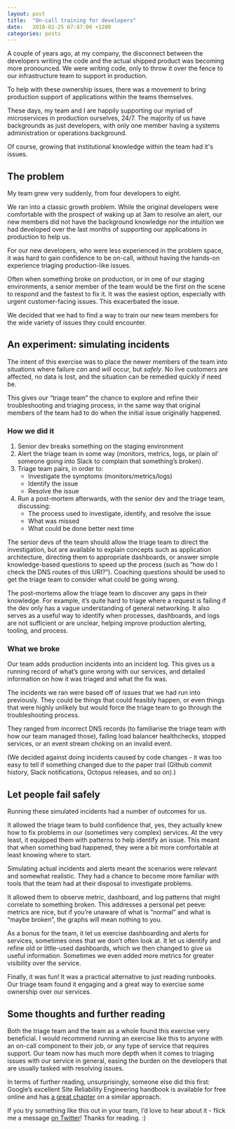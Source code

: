 ```yaml
---
layout: post
title:  "On-call training for developers"
date:   2018-02-25 07:47:00 +1200
categories: posts
---
```

A couple of years ago, at my company, the disconnect between the developers writing the code and the actual shipped product was becoming more pronounced. We were writing code, only to throw it over the fence to our infrastructure team to support in production.

To help with these ownership issues, there was a movement to bring production support of applications within the teams themselves.

These days, my team and I are happily supporting our myriad of microservices in production ourselves, 24/7. The majority of us have backgrounds as just developers, with only one member having a systems administration or operations background.

Of course, growing that institutional knowledge within the team had it's issues.

## The problem

My team grew very suddenly, from four developers to eight.

We ran into a classic growth problem. While the original developers were comfortable with the prospect of waking up at 3am to resolve an alert, our new members did not have the background knowledge nor the intuition we had developed over the last months of supporting our applications in production to help us.

For our new developers, who were less experienced in the problem space, it was hard to gain confidence to be on-call, without having the hands-on experience triaging production-like issues.

Often when something broke on production, or in one of our staging environments, a senior member of the team would be the first on the scene to respond and the fastest to fix it. It was the easiest option, especially with urgent customer-facing issues. This exacerbated the issue.

We decided that we had to find a way to train our new team members for the wide variety of issues they could encounter.

## An experiment: simulating incidents

The intent of this exercise was to place the newer members of the team into situations where failure *can* and *will* occur, but *safely*. No live customers are affected, no data is lost, and the situation can be remedied quickly if need be.

This gives our “triage team” the chance to explore and refine their troubleshooting and triaging process, in the same way that original members of the team had to do when the initial issue originally happened.

### How we did it
1. Senior dev breaks something on the staging environment
2. Alert the triage team in some way (monitors, metrics, logs, or plain ol’ someone going into Slack to complain that something’s broken).
3. Triage team pairs, in order to:
    * Investigate the symptoms (monitors/metrics/logs)
    * Identify the issue
    * Resolve the issue
4. Run a post-mortem afterwards, with the senior dev and the triage team, discussing:
    * The process used to investigate, identify, and resolve the issue
    * What was missed
    * What could be done better next time

The senior devs of the team should allow the triage team to direct the investigation, but are available to explain concepts such as application architecture, directing them to appropriate dashboards, or answer simple knowledge-based questions to speed up the process (such as “how do I check the DNS routes of this URI?”). Coaching questions should be used to get the triage team to consider what could be going wrong.

The post-mortems allow the triage team to discover any gaps in their knowledge. For example, it’s quite hard to triage where a request is failing if the dev only has a vague understanding of general networking. It also serves as a useful way to identify when processes, dashboards, and logs are not sufficient or are unclear, helping improve production alerting, tooling, and process.

### What we broke

Our team adds production incidents into an incident log. This gives us a running record of what’s gone wrong with our services, and detailed information on how it was triaged and what the fix was.

The incidents we ran were based off of issues that we had run into previously. They could be things that could feasibly happen, or even things that were highly unlikely but would force the triage team to go through the troubleshooting process.

They ranged from incorrect DNS records (to familiarise the triage team with how our team managed those), failing load balancer healthchecks, stopped services, or an event stream choking on an invalid event.

(We decided against doing incidents caused by code changes - it was too easy to tell if something changed due to the paper trail (Github commit history, Slack notifications, Octopus releases, and so on).)

## Let people fail safely
Running these simulated incidents had a number of outcomes for us.

It allowed the triage team to build confidence that, yes, they actually knew how to fix problems in our (sometimes very complex) services. At the very least, it equipped them with patterns to help identify an issue. This meant that when something bad happened, they were a bit more comfortable at least knowing where to start.

Simulating actual incidents and alerts meant the scenarios were relevant and somewhat realistic. They had a chance to become more familiar with tools that the team had at their disposal to investigate problems.

It allowed them to observe metric, dashboard, and log patterns that might correlate to something broken. This addresses a personal pet peeve: metrics are nice, but if you’re unaware of what is “normal” and what is “maybe broken”, the graphs will mean nothing to you.

As a bonus for the team, it let us exercise dashboarding and alerts for services, sometimes ones that we don’t often look at. It let us identify and refine old or little-used dashboards, which we then changed to give us useful information. Sometimes we even added more metrics for greater visibility over the service.

Finally, it was fun! It was a practical alternative to just reading runbooks. Our triage team found it engaging and a great way to exercise some ownership over our services.

## Some thoughts and further reading
Both the triage team and the team as a whole found this exercise very beneficial. I would recommend running an exercise like this to anyone with an on-call component to their job, or any type of service that requires support. Our team now has much more depth when it comes to triaging issues with our service in general, easing the burden on the developers that are usually tasked with resolving issues.

In terms of further reading, unsurprisingly, someone else did this first: Google’s excellent Site Reliability Engineering handbook is available for free online and has [a great chapter](https://landing.google.com/sre/book/chapters/accelerating-sre-on-call.html) on a similar approach.

If you try something like this out in your team, I’d love to hear about it - flick me a message [on Twitter](http://twitter.com/{{site.twitter_username}})! Thanks for reading. :)

